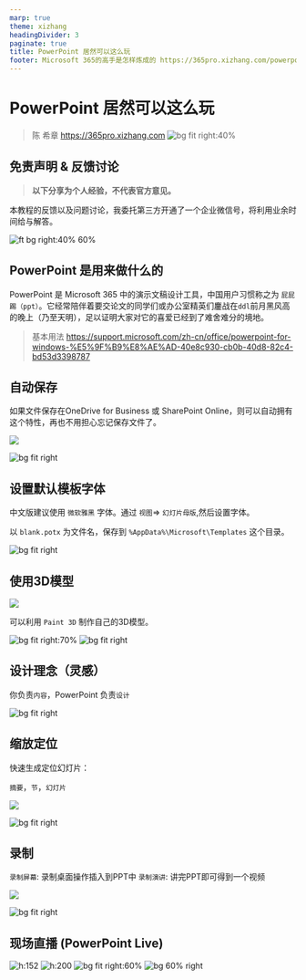 ```yaml
---
marp: true
theme: xizhang
headingDivider: 3
paginate: true
title: PowerPoint 居然可以这么玩
footer: Microsoft 365的高手是怎样炼成的 https://365pro.xizhang.com/powerpoint.html
---
```


# PowerPoint 居然可以这么玩
> 陈 希章 https://365pro.xizhang.com
![bg fit right:40%](images/powerpoint.png)

## 免责声明 & 反馈讨论

> **以下分享为个人经验，不代表官方意见。**

本教程的反馈以及问题讨论，我委托第三方开通了一个企业微信号，将利用业余时间给与解答。

![ft bg right:40% 60%](images/qrcode.jpg)

## PowerPoint 是用来做什么的
<!-- _backgroundColor: azure -->

PowerPoint 是 Microsoft 365 中的演示文稿设计工具，中国用户习惯称之为 `屁屁踢（ppt）`。它经常陪伴着要交论文的同学们或办公室精英们鏖战在`ddl`前月黑风高的晚上（乃至天明），足以证明大家对它的喜爱已经到了难舍难分的境地。

> 基本用法 https://support.microsoft.com/zh-cn/office/powerpoint-for-windows-%E5%9F%B9%E8%AE%AD-40e8c930-cb0b-40d8-82c4-bd53d3398787

## 自动保存

如果文件保存在OneDrive for Business 或 SharePoint Online，则可以自动拥有这个特性，再也不用担心忘记保存文件了。

![](images/autosave.png)

![bg fit right](images/powerpoint-connected-service.png)


## 设置默认模板字体

中文版建议使用 `微软雅黑` 字体。通过 `视图`=> `幻灯片母版`,然后设置字体。

以 `blank.potx` 为文件名，保存到 `%AppData%\Microsoft\Templates` 这个目录。

![bg fit right](images/powerpoint-default-font.png)

## 使用3D模型
![](images/insert3D.png)

可以利用 `Paint 3D` 制作自己的3D模型。

![bg fit right:70%](images/3Dmodels.png)
![bg fit right](images/3danimation.gif)

## 设计理念（灵感）

你负责`内容`，PowerPoint 负责`设计`

![bg fit right](images/designidea.png)

## 缩放定位

快速生成定位幻灯片：

`摘要`，`节`，`幻灯片`

![](images/suofang.png)

![bg fit right](images/overview.png)

## 录制

`录制屏幕`: 录制桌面操作插入到PPT中
`录制演讲`: 讲完PPT即可得到一个视频

![](images/recording.png)

![bg fit right](images/recording1.png)

## 现场直播 (PowerPoint Live)


![h:152](images/powerpointlive.png)
![h:200](images/powerpointlive2.png)
![bg fit right:60%](images/powerpointlive5.png)
![bg 60% right](images/powerpointlive3.jpg)